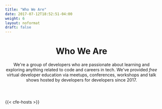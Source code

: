 ```yaml
---
title: "Who We Are"
date: 2017-07-12T18:52:51-04:00
weight: 6
layout: noformat
draft: false
---
```


<!-- markdownlint-disable -->
<main class="mb-20">
  <header class="container max-w-3xl px-6 py-12 mx-auto">
    <h1 class="my-2 text-5xl font-bold">Who We Are</h1>
    <p class="text-xl">We're a group of developers who are passionate about learning and exploring anything related to code and careers in tech. We've provided <em>free</em> virtual developer education via meetups, conferences, workshops and talk shows hosted by developers for developers since 2017.</p>
  </header>

  <div class="container max-w-3xl px-6 mx-auto">
    <div class="content">
<!-- markdownlint-restore -->

{{< cfe-hosts >}}

<!-- markdownlint-disable -->
  </div>
</main>
<!-- markdownlint-restore -->